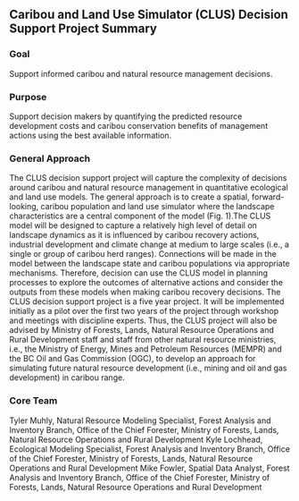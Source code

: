 ## Caribou and Land Use Simulator (CLUS) Decision Support Project Summary

### Goal
Support informed caribou and natural resource management decisions.

### Purpose
Support decision makers by quantifying the predicted resource development costs and caribou conservation benefits of management actions using the best available information.

### General Approach
The CLUS decision support project will capture the complexity of decisions around caribou and natural resource management in quantitative ecological and land use models. The general approach is to create a spatial, forward-looking, caribou population and land use simulator where the landscape characteristics are a central component of the model (Fig. 1).The CLUS model will be designed to capture a relatively high level of detail on landscape dynamics as it is influenced by caribou recovery actions, industrial development and climate change at medium to large scales (i.e., a single or group of caribou herd ranges). Connections will be made in the model between the landscape state and caribou populations via appropriate mechanisms. Therefore, decision can use the CLUS model in planning processes to explore the outcomes of alternative actions and consider the outputs from these models when making caribou recovery decisions. 
The CLUS decision support project is a five year project. It will be implemented initially as a pilot over the first two years of the project through workshop and meetings with discipline experts. Thus, the CLUS project will also be advised by Ministry of Forests, Lands, Natural Resource Operations and Rural Development staff and staff from other natural resource ministries, i.e., the Ministry of Energy, Mines and Petroleum Resources (MEMPR) and the BC Oil and Gas Commission (OGC), to develop an approach for simulating future natural resource development (i.e., mining and oil and gas development) in caribou range.

### Core Team
Tyler Muhly, Natural Resource Modeling Specialist, Forest Analysis and Inventory Branch, Office of the Chief Forester, Ministry of Forests, Lands, Natural Resource Operations and Rural Development
Kyle Lochhead, Ecological Modeling Specialist, Forest Analysis and Inventory Branch, Office of the Chief Forester, Ministry of Forests, Lands, Natural Resource Operations and Rural Development
Mike Fowler, Spatial Data Analyst, Forest Analysis and Inventory Branch, Office of the Chief Forester, Ministry of Forests, Lands, Natural Resource Operations and Rural Development
